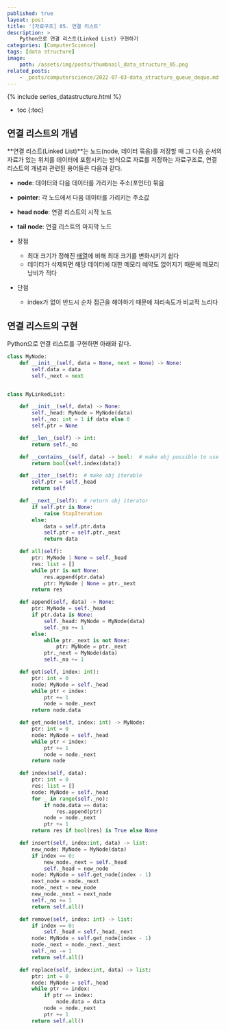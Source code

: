 ```yaml
---
published: true
layout: post
title: '[자료구조] 05. 연결 리스트'
description: >
    Python으로 연결 리스트(Linked List) 구현하기
categories: [ComputerScience]
tags: [data structure]
image:
    path: /assets/img/posts/thumbnail_data_structure_05.png
related_posts:
    - _posts/computerscience/2022-07-03-data_structure_queue_deque.md
---
```

{% include series_datastructure.html %}
* toc
{:toc}

## 연결 리스트의 개념

**연결 리스트(Linked List)**는 노드(node, 데이터 묶음)를 저장할 때 그 다음 순서의 자료가 있는 위치를 데이터에 포함시키는 방식으로 자료를 저장하는 자료구조로, 연결 리스트의 개념과 관련된 용어들은 다음과 같다.  

- **node**: 데이터와 다음 데이터를 가리키는 주소(포인터) 묶음
- **pointer**: 각 노드에서 다음 데이터를 가리키는 주소값
- **head node**: 연결 리스트의 시작 노드
- **tail node**: 연결 리스트의 마지막 노드

- 장점
    - 최대 크기가 정해진 [배열](/computerscience/data_structure_02/)에 비해 최대 크기를 변화시키기 쉽다
    - 데이터가 삭제되면 해당 데이터에 대한 메모리 예약도 없어지기 때문에 메모리 낭비가 적다
- 단점
    - index가 없이 반드시 순차 접근을 해야하기 때문에 처리속도가 비교적 느리다

## 연결 리스트의 구현

Python으로 연결 리스트를 구현하면 아래와 같다.  

```python
class MyNode:
    def __init__(self, data = None, next = None) -> None:
        self.data = data
        self._next = next


class MyLinkedList:

    def __init__(self, data) -> None:
        self._head: MyNode = MyNode(data)
        self._no: int = 1 if data else 0
        self.ptr = None

    def __len__(self) -> int:
        return self._no

    def __contains__(self, data) -> bool:  # make obj possible to use 'in' operator
        return bool(self.index(data))

    def __iter__(self):  # make obj iterable
        self.ptr = self._head
        return self

    def __next__(self):  # return obj iterator
        if self.ptr is None:
            raise StopIteration
        else:
            data = self.ptr.data
            self.ptr = self.ptr._next
            return data

    def all(self):
        ptr: MyNode | None = self._head
        res: list = []
        while ptr is not None:
            res.append(ptr.data)
            ptr: MyNode | None = ptr._next
        return res

    def append(self, data) -> None:
        ptr: MyNode = self._head
        if ptr.data is None:
            self._head: MyNode = MyNode(data)
            self._no += 1
        else:
            while ptr._next is not None:
                ptr: MyNode = ptr._next
            ptr._next = MyNode(data)
            self._no += 1

    def get(self, index: int):
        ptr: int = 0
        node: MyNode = self._head
        while ptr < index:
            ptr += 1
            node = node._next
        return node.data

    def get_node(self, index: int) -> MyNode:
        ptr: int = 0
        node: MyNode = self._head
        while ptr < index:
            ptr += 1
            node = node._next
        return node

    def index(self, data):
        ptr: int = 0
        res: list = []
        node: MyNode = self._head
        for _ in range(self._no):
            if node.data == data:
                res.append(ptr)
            node = node._next
            ptr += 1
        return res if bool(res) is True else None

    def insert(self, index:int, data) -> list:
        new_node: MyNode = MyNode(data)
        if index == 0:
            new_node._next = self._head
            self._head = new_node
        node: MyNode = self.get_node(index - 1)
        next_node = node._next
        node._next = new_node
        new_node._next = next_node
        self._no += 1
        return self.all()

    def remove(self, index: int) -> list:
        if index == 0:
            self._head = self._head._next
        node: MyNode = self.get_node(index - 1)
        node._next = node._next._next
        self._no -= 1
        return self.all()

    def replace(self, index:int, data) -> list:
        ptr: int = 0
        node: MyNode = self._head
        while ptr <= index:
            if ptr == index:
                node.data = data
            node = node._next
            ptr += 1
        return self.all()
```